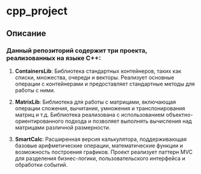 # cpp_project

## Описание

### Данный репозиторий содержит три проекта, реализованных на языке C++:

1. **ContainersLib**: Библиотека стандартных контейнеров, таких как списки, множества, очереди и векторы. Реализует основные операции с контейнерами и предоставляет стандартные методы для работы с ними.

2. **MatrixLib**: Библиотека для работы с матрицами, включающая операции сложения, вычитания, умножения и транспонирования матриц и т.д. Библиотека реализована с использованием объектно-ориентированного подхода и позволяет выполнять вычисления над матрицами различной размерности.

3. **SmartCalc**: Расширенная версия калькулятора, поддерживающая базовые арифметические операции, математические функции и возможность построения графиков. Проект реализует паттерн MVC для разделения бизнес-логики, пользовательского интерфейса и обработки событий.
